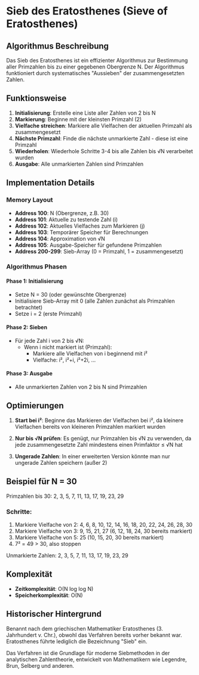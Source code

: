 # Sieb des Eratosthenes (Sieve of Eratosthenes)

## Algorithmus Beschreibung

Das Sieb des Eratosthenes ist ein effizienter Algorithmus zur Bestimmung aller Primzahlen bis zu einer gegebenen Obergrenze N. Der Algorithmus funktioniert durch systematisches "Aussieben" der zusammengesetzten Zahlen.

## Funktionsweise

1. **Initialisierung**: Erstelle eine Liste aller Zahlen von 2 bis N
2. **Markierung**: Beginne mit der kleinsten Primzahl (2)
3. **Vielfache streichen**: Markiere alle Vielfachen der aktuellen Primzahl als zusammengesetzt
4. **Nächste Primzahl**: Finde die nächste unmarkierte Zahl - diese ist eine Primzahl
5. **Wiederholen**: Wiederhole Schritte 3-4 bis alle Zahlen bis √N verarbeitet wurden
6. **Ausgabe**: Alle unmarkierten Zahlen sind Primzahlen

## Implementation Details

### Memory Layout
- **Address 100**: N (Obergrenze, z.B. 30)
- **Address 101**: Aktuelle zu testende Zahl (i)
- **Address 102**: Aktuelles Vielfaches zum Markieren (j)
- **Address 103**: Temporärer Speicher für Berechnungen
- **Address 104**: Approximation von √N
- **Address 105**: Ausgabe-Speicher für gefundene Primzahlen
- **Address 200-299**: Sieb-Array (0 = Primzahl, 1 = zusammengesetzt)

### Algorithmus Phasen

#### Phase 1: Initialisierung
- Setze N = 30 (oder gewünschte Obergrenze)
- Initialisiere Sieb-Array mit 0 (alle Zahlen zunächst als Primzahlen betrachtet)
- Setze i = 2 (erste Primzahl)

#### Phase 2: Sieben
- Für jede Zahl i von 2 bis √N:
  - Wenn i nicht markiert ist (Primzahl):
    - Markiere alle Vielfachen von i beginnend mit i²
    - Vielfache: i², i²+i, i²+2i, ...

#### Phase 3: Ausgabe
- Alle unmarkierten Zahlen von 2 bis N sind Primzahlen

## Optimierungen

1. **Start bei i²**: Beginne das Markieren der Vielfachen bei i², da kleinere Vielfachen bereits von kleineren Primzahlen markiert wurden

2. **Nur bis √N prüfen**: Es genügt, nur Primzahlen bis √N zu verwenden, da jede zusammengesetzte Zahl mindestens einen Primfaktor ≤ √N hat

3. **Ungerade Zahlen**: In einer erweiterten Version könnte man nur ungerade Zahlen speichern (außer 2)

## Beispiel für N = 30

Primzahlen bis 30: 2, 3, 5, 7, 11, 13, 17, 19, 23, 29

### Schritte:
1. Markiere Vielfache von 2: 4, 6, 8, 10, 12, 14, 16, 18, 20, 22, 24, 26, 28, 30
2. Markiere Vielfache von 3: 9, 15, 21, 27 (6, 12, 18, 24, 30 bereits markiert)
3. Markiere Vielfache von 5: 25 (10, 15, 20, 30 bereits markiert)
4. 7² = 49 > 30, also stoppen

Unmarkierte Zahlen: 2, 3, 5, 7, 11, 13, 17, 19, 23, 29

## Komplexität

- **Zeitkomplexität**: O(N log log N)
- **Speicherkomplexität**: O(N)

## Historischer Hintergrund

Benannt nach dem griechischen Mathematiker Eratosthenes (3. Jahrhundert v. Chr.), obwohl das Verfahren bereits vorher bekannt war. Eratosthenes führte lediglich die Bezeichnung "Sieb" ein.

Das Verfahren ist die Grundlage für moderne Siebmethoden in der analytischen Zahlentheorie, entwickelt von Mathematikern wie Legendre, Brun, Selberg und anderen.